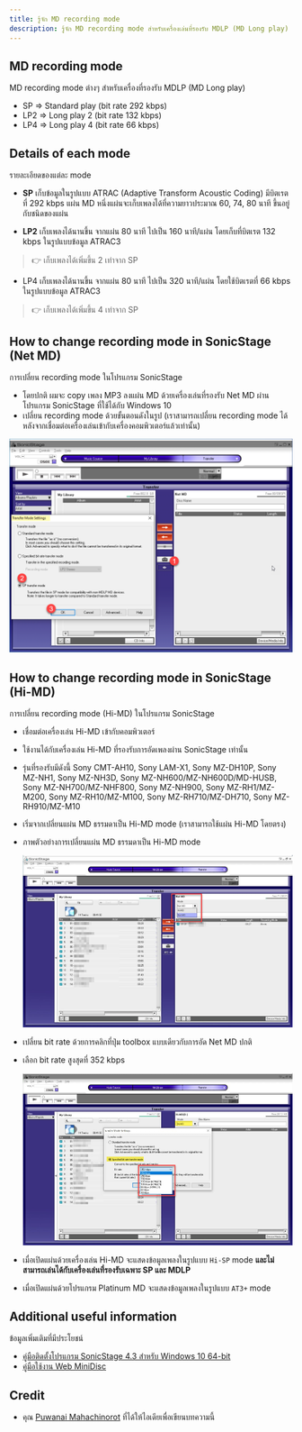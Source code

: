 ```yaml
---
title: รู้จัก MD recording mode
description: รู้จัก MD recording mode สำหรับเครื่องเล่นที่รองรับ MDLP (MD Long play)
---
```


##  MD recording mode
MD recording mode ต่างๆ สำหรับเครื่องที่รองรับ MDLP (MD Long play)

- SP => Standard play (bit rate 292 kbps)
- LP2 => Long play 2 (bit rate 132 kbps)
- LP4 => Long play 4 (bit rate 66 kbps)

## Details of each mode
รายละเอียดของแต่ละ mode

- **SP** เก็บข้อมูลในรูปแบบ ATRAC (Adaptive Transform Acoustic Coding) มีบิตเรตที่ 292 kbps
  แผ่น MD หนึ่งแผ่นจะเก็บเพลงได้ที่ความยาวประมาณ 60, 74, 80 นาที ขึ้นอยู่กับชนิดของแผ่น

- **LP2** เก็บเพลงได้นานขึ้น จากแผ่น 80 นาที ไปเป็น 160 นาที/แผ่น โดยเก็บที่บิตเรต 132 kbps ในรูปแบบข้อมูล ATRAC3
> 👉 เก็บเพลงได้เพิ่มขึ้น 2 เท่าจาก SP

- LP4 เก็บเพลงได้นานขึ้น จากแผ่น 80 นาที ไปเป็น 320 นาที/แผ่น โดยใช้บิตเรตที่ 66 kbps ในรูปแบบข้อมูล ATRAC3
> 👉 เก็บเพลงได้เพิ่มขึ้น 4 เท่าจาก SP

## How to change recording mode in SonicStage (Net MD)
การเปลี่ยน recording mode ในโปรแกรม SonicStage

- โดยปกติ ผมจะ copy เพลง MP3 ลงแผ่น MD ด้วยเครื่องเล่นที่รองรับ Net MD ผ่านโปรแกรม SonicStage ที่ใช้ได้กับ Windows 10
- เปลี่ยน recording mode ด้วยขั้นตอนดังในรูป (เราสามารถเปลี่ยน recording mode ได้ หลังจากเชื่อมต่อเครื่องเล่นเข้ากับเครื่องคอมพิวเตอร์แล้วเท่านั้น)

![](images/md-recording-mode/change-recording-mode.png)

## How to change recording mode in SonicStage (Hi-MD)
การเปลี่ยน recording mode (Hi-MD) ในโปรแกรม SonicStage

- เชื่อมต่อเครื่องเล่น Hi-MD เข้ากับคอมพิวเตอร์
- ใช้งานได้กับเครื่องเล่น Hi-MD ที่รองรับการอัดเพลงผ่าน SonicStage เท่านั้น
- รุ่นที่รองรับมีดังนี้ Sony CMT-AH10, Sony LAM-X1, Sony MZ-DH10P, Sony MZ-NH1, Sony MZ-NH3D, Sony MZ-NH600/MZ-NH600D/MD-HUSB, Sony MZ-NH700/MZ-NHF800,
  Sony MZ-NH900, Sony MZ-RH1/MZ-M200, Sony MZ-RH10/MZ-M100, Sony MZ-RH710/MZ-DH710, Sony MZ-RH910/MZ-M10
- เริ่มจากเปลี่ยนแผ่น MD ธรรมดาเป็น Hi-MD mode (เราสามารถใช้แผ่น Hi-MD โดยตรง)
- ภาพตัวอย่างการเปลี่ยนแผ่น MD ธรรมดาเป็น Hi-MD mode

  ![](images/md-recording-mode/change-hi-md-mode.png)

- เปลี่ยน bit rate ด้วยการคลิกที่ปุ่ม toolbox แบบเดียวกับการอัด Net MD ปกติ
- เลือก bit rate สูงสุดที่ 352 kbps

  ![](images/md-recording-mode/change-hi-md-bit-rate.png)

- เมื่อเปิดแผ่นด้วยเครื่องเล่น Hi-MD จะแสดงข้อมูลเพลงในรูปแบบ `Hi-SP` mode **และไม่สามารถเล่นได้กับเครื่องเล่นที่รองรับเฉพาะ SP และ MDLP**
- เมื่อเปิดแผ่นด้วยโปรแกรม Platinum MD จะแสดงข้อมูลเพลงในรูปแบบ `AT3+` mode

## Additional useful information
ข้อมูลเพิ่มเติมที่มีประโยชน์

- [คู่มือติดตั้งโปรแกรม SonicStage 4.3 สำหรับ Windows 10 64-bit](/netmd/sonic-stage-manual-installation-manual)
- [คู่มือใช้งาน Web MiniDisc](/netmd/web-minidisc-user-guide)

## Credit
- คุณ [Puwanai Mahachinorot](https://www.facebook.com/pinghitz) ที่ได้ให้ไอเดียเพื่อเขียนบทความนี้
